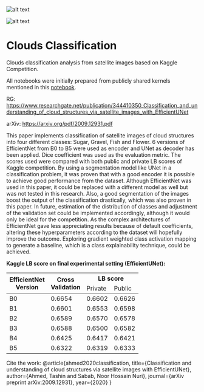 ![alt text](https://storage.googleapis.com/kaggle-media/competitions/MaxPlanck/Teaser_AnimationwLabels.gif)

![alt text](https://img.shields.io/badge/version-1.0-f39f37)
# Clouds Classification

Clouds classification analysis from satellite images based on Kaggle Competition. 

All notebooks were initially prepared from publicly shared kernels mentioned in this <a href="https://github.com/TashinAhmed/CloudsClassification/blob/main/EfficientUNet.ipynb">notebook</a>.

RG: https://www.researchgate.net/publication/344410350_Classification_and_understanding_of_cloud_structures_via_satellite_images_with_EfficientUNet

arXiv: https://arxiv.org/pdf/2009.12931.pdf

This paper implements classification of satellite images of cloud structures into four different classes: Sugar, Gravel, Fish and Flower. 6 versions of EfficientNet from B0 to B5 were used as encoder and UNet as decoder has been applied. Dice coefficient was used as the evaluation metric. The scores used were compared with both public and private LB scores of Kaggle competition. By using a segmentation model like UNet in a classification problem, it was proven that with a good encoder it is possible to achieve good performance from the dataset. Although EfficientNet was used in this paper, it could be replaced with a different model as well but was not tested in this research. Also, a good segmentation of the images boost the output of the classification drastically, which was also proven in this paper. In future, estimation of the distribution of classes and adjustment of the validation set could be implemented accordingly, although it would only be ideal for the competition. As the complex architectures of EfficientNet gave less appreciating results because of default coefficients, altering these hyperparameters according to the dataset will hopefully improve the outcome. Exploring gradient weighted class activation mapping to generate a baseline, which is a class explainability technique, could be achieved.

<strong>Kaggle LB score on final experimental setting (EfficientUNet):</strong>

<table class="tg">
<thead>
  <tr>
    <th class="tg-0pky" rowspan="2">EfficientNet<br>Version</th>
    <th class="tg-0pky" rowspan="2">Cross<br>Validation</th>
    <th class="tg-0pky" colspan="2">LB score</th>
  </tr>
  <tr>
    <td class="tg-0pky">Private</td>
    <td class="tg-0pky">Public</td>
  </tr>
</thead>
<tbody>
  <tr>
    <td class="tg-0pky">B0</td>
    <td class="tg-0pky">0.6654</td>
    <td class="tg-0pky">0.6602</td>
    <td class="tg-0pky">0.6626</td>
  </tr>
  <tr>
    <td class="tg-0pky">B1</td>
    <td class="tg-0pky">0.6601</td>
    <td class="tg-0pky">0.6553</td>
    <td class="tg-0pky">0.6598</td>
  </tr>
  <tr>
    <td class="tg-0pky">B2</td>
    <td class="tg-0pky">0.6589</td>
    <td class="tg-0pky">0.6570</td>
    <td class="tg-0pky">0.6578</td>
  </tr>
  <tr>
    <td class="tg-0pky">B3</td>
    <td class="tg-0pky">0.6588</td>
    <td class="tg-0pky">0.6500</td>
    <td class="tg-0pky">0.6582</td>
  </tr>
  <tr>
    <td class="tg-0pky">B4</td>
    <td class="tg-0pky">0.6425</td>
    <td class="tg-0pky">0.6417</td>
    <td class="tg-0pky">0.6421</td>
  </tr>
  <tr>
    <td class="tg-0pky">B5</td>
    <td class="tg-0pky">0.6322</td>
    <td class="tg-0pky">0.6319</td>
    <td class="tg-0pky">0.6333</td>
  </tr>
</tbody>
</table>


Cite the work:
@article{ahmed2020classification,
  title={Classification and understanding of cloud structures via satellite images with EfficientUNet},
  author={Ahmed, Tashin and Sabab, Noor Hossain Nuri},
  journal={arXiv preprint arXiv:2009.12931},
  year={2020}
}
